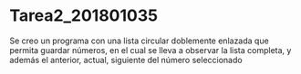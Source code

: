 # Tarea2_201801035

Se creo un programa con una lista circular doblemente enlazada que permita guardar números, en el cual se lleva a observar la lista completa, y además el anterior, actual, siguiente del número seleccionado
